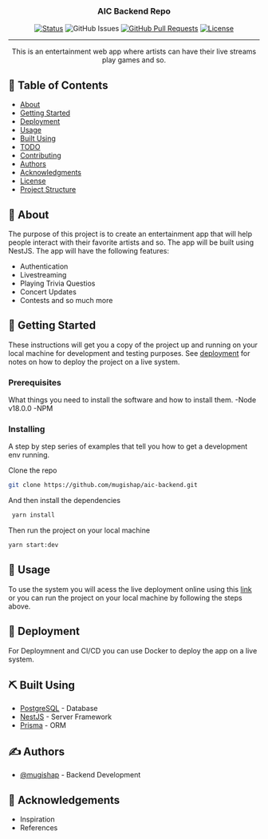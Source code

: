 <h3 align="center">AIC Backend Repo</h3>

<div align="center">

[![Status](https://img.shields.io/badge/status-active-success.svg)](https://github.com/mugishap/aic-backend)
![GitHub Issues](https://img.shields.io/github/issues/mugishap/aic-backend.svg)
[![GitHub Pull Requests](https://img.shields.io/github/issues-pr/kylelobo/The-Documentation-Compendium.svg)](https://github.com/mugishap/aic-backend/pulls)
[![License](https://img.shields.io/badge/license-MIT-blue.svg)](/LICENSE)

</div>

---

<p align="center"> This is an entertainment web app where artists can have their live streams play games and so.
    <br> 
</p>

## 📝 Table of Contents

- [About](#about)
- [Getting Started](#getting_started)
- [Deployment](#deployment)
- [Usage](#usage)
- [Built Using](#built_using)
- [TODO](../TODO.md)
- [Contributing](../CONTRIBUTING.md)
- [Authors](#authors)
- [Acknowledgments](#acknowledgement)
- [License](/LICENSE)
- [Project Structure](/PROJECT.md)

## 🧐 About <a name = "about"></a>

The purpose of this project is to create an entertainment app that will help people interact with their favorite artists and so. The app will be built using NestJS. The app will have the following features:

- Authentication
- Livestreaming
- Playing Trivia Questios
- Concert Updates
- Contests and so much more

## 🏁 Getting Started <a name = "getting_started"></a>

These instructions will get you a copy of the project up and running on your local machine for development and testing purposes. See [deployment](#deployment) for notes on how to deploy the project on a live system.

### Prerequisites

What things you need to install the software and how to install them.
-Node v18.0.0
-NPM

### Installing

A step by step series of examples that tell you how to get a development env running.

Clone the repo

```bash
git clone https://github.com/mugishap/aic-backend.git
```

And then install the dependencies

```bash
 yarn install
```

Then run the project on your local machine

```bash
yarn start:dev
```

## 🎈 Usage <a name="usage"></a>

To use the system you will acess the live deployment online using this [link](https://frikamart-frontend.vercel.app/) or you can run the project on your local machine by following the steps above.

## 🚀 Deployment <a name = "deployment"></a>

For Deploymnent and CI/CD you can use Docker to deploy the app on a live system.

## ⛏️ Built Using <a name = "built_using"></a>

- [PostgreSQL](https://postgresql.org/) - Database
- [NestJS](https://docs.nestjs.com/) - Server Framework
- [Prisma](https://www.prisma.io/) - ORM

## ✍️ Authors <a name = "authors"></a>

- [@mugishap](https://github.com/mugishap) - Backend Development

## 🎉 Acknowledgements <a name = "acknowledgement"></a>

- Inspiration
- References
